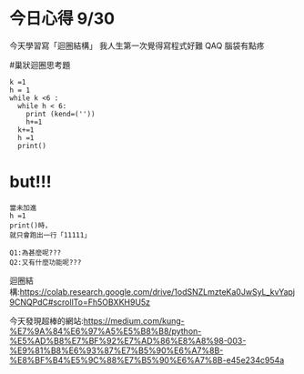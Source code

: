 # 今日心得 9/30

今天學習寫「迴圈結構」
我人生第一次覺得寫程式好難 QAQ 腦袋有點疼

#巢狀迴圈思考題
```
k =1
h = 1
while k <6 :
  while h < 6:
    print (kend=(''))
    h+=1
  k+=1
  h =1
  print()
```
# but!!!
```
當未加進
h =1
print()時，
就只會跑出一行「11111」

Q1:為甚麼呢???
Q2:又有什麼功能呢???
```

迴圈結構:https://colab.research.google.com/drive/1odSNZLmzteKa0JwSyL_kvYapj9CNQPdC#scrollTo=Fh5OBXKH9U5z

今天發現超棒的網站:https://medium.com/kung-%E7%9A%84%E6%97%A5%E5%B8%B8/python-%E5%AD%B8%E7%BF%92%E7%AD%86%E8%A8%98-003-%E9%81%B8%E6%93%87%E7%B5%90%E6%A7%8B-%E8%BF%B4%E5%9C%88%E7%B5%90%E6%A7%8B-e45e234c954a
